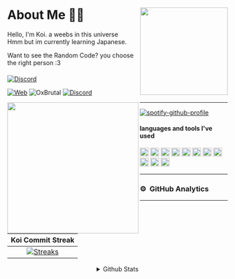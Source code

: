 <div>
<img src="https://i.pinimg.com/originals/bc/da/8b/bcda8b7fb3e7300b132b848ae5a8585a.jpg" width="200" align="right" />
  <h1> About Me 👋🏻 </h1>
Hello, I'm Koi. a weebs in this universe <br>Hmm but im currently learning Japanese.

Want to see the Random Code? you choose the right person :3

####
[![Discord](https://discord.c99.nl/widget/theme-2/937249509694656513.png)](https://discord.com/users/937249509694656513)

[![Web](https://img.shields.io/badge/Personal%20Website-4287f5)](https://koi.pics)
<img src="https://komarev.com/ghpvc/?username=OxBrutal&label=Profile%20views&color=0e75b6&style=flat" alt="OxBrutal" />  [![Discord](https://discordapp.com/api/guilds/754960201215508521/embed.png)](https://discord.gg/cottonbuds)
</div>


<div>
<img src="https://i.pinimg.com/originals/ae/96/bc/ae96bc0493ba1730630bc307a1d90e12.jpg" width="300" align="left" />
<hr>
  
[![spotify-github-profile](https://spotify-github-profile.vercel.app/api/view?uid=31x26y6mbrwjpxkl64skncmykrbu&cover_image=true&theme=natemoo-re&bar_color=3dd8ff&bar_color_cover=false)](https://spotify-github-profile.vercel.app/api/view?uid=31x26y6mbrwjpxkl64skncmykrbu&redirect=true)
  
#### languages and tools I've used
<img src="https://upload.wikimedia.org/wikipedia/commons/thumb/9/99/Unofficial_JavaScript_logo_2.svg/512px-Unofficial_JavaScript_logo_2.svg.png" width=20> <img src="https://seeklogo.com/images/T/typescript-logo-B29A3F462D-seeklogo.com.png" width=20>
<a href="https://discord.js.org"><img src="https://discordjs.guide/favicon.png" width="20" alt="discord.js" /></a>
<img height="20" src="https://img.shields.io/badge/-Nodejs-43853d?style=flat-square&logo=Node.js&logoColor=white"/>
<img height="20" src="https://img.shields.io/badge/Ubuntu-orange?style=flat-square&logo=Ubuntu&logoColor=white"/>
<img height="20" src="https://img.shields.io/badge/-HTML5-E34F26?style=flat-square&logo=html5&logoColor=white" />
<img height="20" src="https://img.shields.io/badge/-NPM-CB3837?style=flat-square&logo=npm&logoColor=whitee"/>
<img height="20" src="https://img.shields.io/badge/-MongoDB-13aa52?style=flat-square&logo=mongodb&logoColor=white"/>
<img height="20" src="https://img.shields.io/badge/-React-000000?style=flat-square&logo=react&logoColor=blue"/>
<img height="20" src="https://img.shields.io/badge/-Vercel-ffffff?style=flat-square&logo=vercel&logoColor=black"/>
<img height="20" src="https://img.shields.io/badge/Next.js-000000?style=flat-square&logo=next.js&logoColor=white"/>
<hr>

### ⚙ &nbsp;GitHub Analytics

---

|        Koi Commit Streak        |
|:--------------------------------:|
|    [![Streaks](https://streak-stats.demolab.com/?user=OxBrutal&theme=radical)](https://streak-stats.demolab.com/)    |

<details align="center">
  <summary>Github Stats</summary>
  
[![Top Langs](https://github-readme-stats.vercel.app/api/top-langs/?username=OxBrutal&layout=compact&show_icons=true&theme=radical)](https://github.com/OxBrutal)
![Koi github stats](https://github-readme-stats.vercel.app/api?username=iseizuu&show_icons=true&theme=radical)
</details>
</div>
